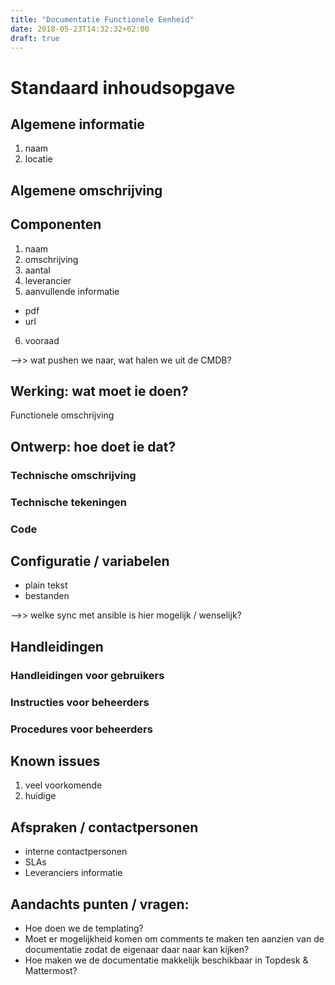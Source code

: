 ```yaml
---
title: "Documentatie Functionele Eenheid"
date: 2018-05-23T14:32:32+02:00
draft: true
---
```


# Standaard inhoudsopgave

## Algemene informatie

1. naam
2. locatie

## Algemene omschrijving



## Componenten 

1. naam
2. omschrijving
3. aantal
4. leverancier
5. aanvullende informatie
* pdf
* url
6. vooraad

-->> wat pushen we naar, wat halen we uit de CMDB?

## Werking: wat moet ie doen?
Functionele omschrijving

## Ontwerp: hoe doet ie dat?

### Technische omschrijving
### Technische tekeningen
### Code


## Configuratie / variabelen

* plain tekst
* bestanden

-->> welke sync met ansible is hier mogelijk / wenselijk?

## Handleidingen

### Handleidingen voor gebruikers
### Instructies voor beheerders
### Procedures voor beheerders

## Known issues
1. veel voorkomende
2. huidige

## Afspraken / contactpersonen
* interne contactpersonen
* SLAs
* Leveranciers informatie



## Aandachts punten / vragen:

* Hoe doen we de templating?
* Moet er mogelijkheid komen om comments te maken ten aanzien van de documentatie zodat de eigenaar daar naar kan kijken?
* Hoe maken we de documentatie makkelijk beschikbaar in Topdesk & Mattermost?
